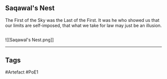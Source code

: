 ## Saqawal's Nest
The First of the Sky was the Last of the First.
It was he who showed us that our limits are self-imposed, that what we take for law may just be an illusion.
##
![[Saqawal's Nest.png]]

---
## Tags
#Artefact
#PoE1